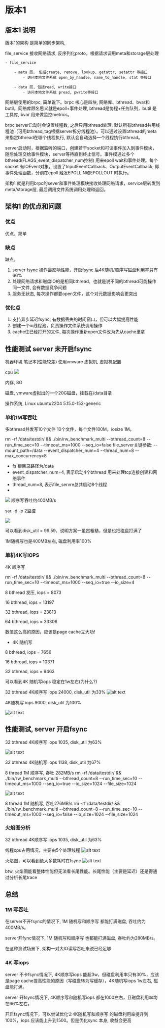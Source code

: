 # 版本1

## 版本1 说明

版本1的架构 是简单的同步架构, 

file_service 接收网络请求, 反序列化proto。根据请求调用meta和storage层处理
```
- file_service

    - meta 层， 包括create, remove, lookup, getattr, setattr 等接口
        - 访问本地文件系统 open_by_handle, name_to_handle, stat 等接口
    
    - data 层, 包括read, write接口
        - 访问本地文件系统 pread, pwrite等接口
```

网络层使用的brpc, 简单说下。brpc 核心是四块, 网络库、bthread、bvar和butil。网络库顾名思义就是epoll+事件处理, bthread是协程+任务队列，butil 是工具库, bvar 用来做监控metrics。

brpc server启动时会设置线程数, 之后只用bthread处理, 默认所有bthread共用线程池（可用bthread_tag根据server拆分线程池）。可以通过设置bthread的meta 来指定bthread在哪个线程执行, 默认会自动选择一个线程执行bthread。

server启动时，根据监听的端口，创建若干socket和可读事件加入到事件模块，随后处理交给事件模块，server等待直到终止信号。事件模通过多个bthread(FLAGS_event_dispatcher_num控制) 用来epoll wait和事件处理。每个socket 有IOEvent对象，设置了InputEventCallback、OutputEventCallback; 即事件处理函数，分别在epoll 触发EPOLLIN和EPOLLOUT 时执行。

架构1 就是利用brpc的sever和事件处理模块接收处理网络请求，service层转发到meta/storage层, 最后调用文件系统调用处理和返回。

## 架构1 的优点和问题

### 优点
优点，简单

### 缺点
缺点，
1. server fsync 操作最影响性能，开启fsync 后4K随机/顺序写磁盘利用率只有66%
2. 处理网络请求和磁盘IO的是相同bthread，也就是说不同的bthread可能操作同一文件, 会有数据竞争问题
3. 服务无状态, 每次操作都要open文件，这个对元数据影响会更突出

### 优化点

1. 支持异步延迟fsync, 有数据丢失的时间窗口，但可以大幅提高性能
2. 创建一个io线程池，负责操作文件系统调用操作
3. cache住已经打开的文件, 每次操作重新open文件改为先从cache里拿

## 性能测试 server 未开启fsync

机器环境
笔记本(性能较差) 使用vmware 虚拟机, 虚拟机配置

cpu
![](env0.png)

内存, 8G

磁盘, vmware虚拟出的一个20G磁盘，挂载在/data目录

操作系统, Linux ubuntu2204 5.15.0-153-generic

### 单机1M写吞吐

多bthread并发写10个文件 10个文件，每个文件100M，iosize 1M。

rm -rf /data/testdir/ && ./bin/rw_benchmark_multi --bthread_count=8 --run_time_sec=10 --timeout_ms=1000 --seq_io=false
file_server关键参数:
--mount_path=/data --event_dispatcher_num=4 --thread_num=8 --max_concurrency=8
* fs 根目录路径为/data
* event_dispatcher_num=4, 表示启动4个bthread 用来处理tcp连接创建和网络事件
* thread_num=8, 表示file_servre总共启动8个线程
* 

![](image/version1-0.png)
顺序写吞吐约400MB/s

sar -d -p 2监控

![](image/version1-1.png)

可以看到disk_util = 99.59，说明方案一虽然粗糙，但是也把磁盘打满了


1M随机写也是400MB左右, 磁盘利用率100%

### 单机4K写IOPS

4K 顺序写

rm -rf /data/testdir/ && ./bin/rw_benchmark_multi --bthread_count=8 --run_time_sec=10 --timeout_ms=1000 --seq_io=true --io_size=4

8 bthread 发压, iops = 8073

16 bthread, iops = 13197

32 bthread, iops = 23813

64 bthread, iops = 33306

数值这么高的原因，应该是page cache立大功!

* 4K 随机写

8 bthread, iops = 7656

16 bthread, iops = 10371

32 bthread, iops = 9463

可以看到4K 随机写iops 稳定在1w左右(为什么?)


32 bthread 4K顺序写 iops 24000, disk_util 为33%
![alt text](image/version1-3.png)

4K随机写 iops 9000, disk_util 为100%

![alt text](image/version1-4.png)

## 性能测试, server 开启fsync

32 bthread 4K顺序写 iops 1035, disk_util 为63%

![alt text](image/version1-5.png)

32 bthread 4K随机写 iops 1138, disk_util 为67%

8 thread 1M 顺序写, 吞吐 282MB/s
rm -rf /data/testdir/ && ./bin/rw_benchmark_multi --bthread_count=8 --run_time_sec=10 --timeout_ms=1000 --seq_io=true --io_size=1024 --file_size=1024

![alt text](image/version1-6.png)
 
8 thread 1M 随机写, 吞吐276MB/s
rm -rf /data/testdir/ && ./bin/rw_benchmark_multi --bthread_count=8 --run_time_sec=10 --timeout_ms=1000 --seq_io=false --io_size=1024 --file_size=1024

### 火焰图分析

32 bthread 4K顺序写 iops 1035, disk_util 为63%

线程cpu占用情况，主要由5个处理线程
![alt text](image/version1-7.png)

火焰图，可以看到绝大多数耗时在fsync
![alt text](image/version1-8.png)

btw, 火焰图能看整体性能但无法看长尾性能。长尾性能（主要是延迟）还是得通过分析长尾trace

## 总结

### 1M 写吞吐
在server不开fsync的情况下, 1M 随机写和顺序写 都能打满磁盘, 吞吐约为400MB/s。

server开fync情况下, 1M 随机写和顺序写 也都能打满磁盘, 吞吐约为280MB/s。

在这种测试场景下, 架构一对大IO读写吞吐来说已经足够

### 4K 写iops

server 不卡fsync情况下, 4K顺序写iops 能超3w，但磁盘利用率只有30%，应该是page cache提高性能的原因（写磁盘转为写缓存），4K随机写iops 1w左右, 磁盘能打满。

server 开fsync情况下, 4K顺序写和随机写iops 都在1000左右，且磁盘利用率均在66%左右。

开启fsync情况下，可以尝试优化让4K随机写和顺序写 的磁盘利用率提升到100%，iops 应该能上升到1500。但是优化sync 本身, 收益会更高